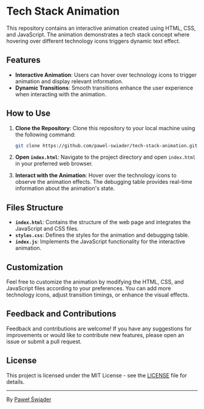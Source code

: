 # Tech Stack Animation

This repository contains an interactive animation created using HTML, CSS, and JavaScript. The animation demonstrates a tech stack concept where hovering over different technology icons triggers dynamic text effect.

## Features

- **Interactive Animation**: Users can hover over technology icons to trigger animation and display relevant information.
- **Dynamic Transitions**: Smooth transitions enhance the user experience when interacting with the animation.

## How to Use

1. **Clone the Repository**: Clone this repository to your local machine using the following command:

   ```bash
   git clone https://github.com/pawel-swiader/tech-stack-animation.git
   ```

2. **Open `index.html`**: Navigate to the project directory and open `index.html` in your preferred web browser.

3. **Interact with the Animation**: Hover over the technology icons to observe the animation effects. The debugging table provides real-time information about the animation's state.

## Files Structure

- **`index.html`**: Contains the structure of the web page and integrates the JavaScript and CSS files.
- **`styles.css`**: Defines the styles for the animation and debugging table.
- **`index.js`**: Implements the JavaScript functionality for the interactive animation.

## Customization

Feel free to customize the animation by modifying the HTML, CSS, and JavaScript files according to your preferences. You can add more technology icons, adjust transition timings, or enhance the visual effects.

## Feedback and Contributions

Feedback and contributions are welcome! If you have any suggestions for improvements or would like to contribute new features, please open an issue or submit a pull request.

## License

This project is licensed under the MIT License - see the [LICENSE](LICENSE) file for details.

---

By [Paweł Świąder](https://github.com/pawel-swiader)

